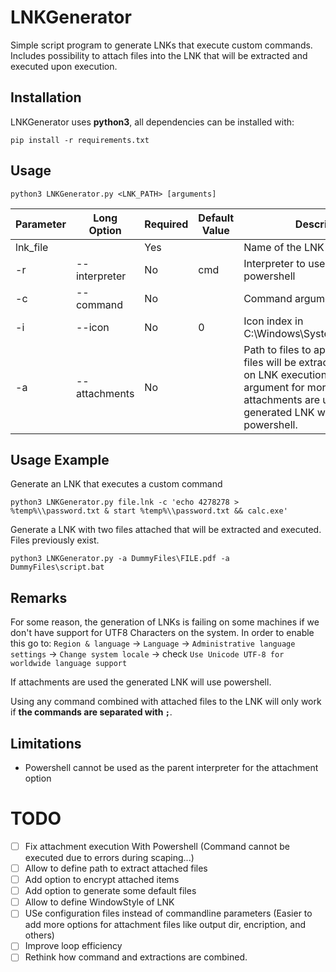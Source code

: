 # LNKGenerator
Simple script program to generate LNKs that execute custom commands. Includes possibility to attach files into the LNK that will be extracted and executed upon execution.

## Installation
LNKGenerator uses **python3**, all dependencies can be installed with:
```
pip install -r requirements.txt
```

## Usage
```
python3 LNKGenerator.py <LNK_PATH> [arguments]
```

| Parameter | Long Option | Required| Default Value | Description |
|-----------|-----------|-----------|-----------|-----------|
| lnk_file | | Yes | | Name of the LNK to generate |
| -r | --interpreter | No | cmd | Interpreter to use cmd or powershell |              
| -c | --command | No |  | Command arguments to execute                                       |
| -i | --icon    | No | 0 | Icon index in C:\Windows\System32\shell32.dll                      |
| -a | --attachments | No |  | Path to files to append to LNK, files will be extracted and opened on LNK execution. Repeat argument for more files. If attachments are used the generated LNK will use powershell. |

## Usage Example
Generate an LNK that executes a custom command
```
python3 LNKGenerator.py file.lnk -c 'echo 4278278 > %temp%\\password.txt & start %temp%\\password.txt && calc.exe'
```

Generate a LNK with two files attached that will be extracted and executed. Files previously exist.
```
python3 LNKGenerator.py -a DummyFiles\FILE.pdf -a DummyFiles\script.bat
```

## Remarks
For some reason, the generation of LNKs is failing on some machines if we don't have support for UTF8 Characters on the system. In order to enable this go to: `Region & language` -> `Language` -> `Administrative language settings` -> `Change system locale` -> check `Use Unicode UTF-8 for worldwide language support`

If attachments are used the generated LNK will use powershell.

Using any command combined with attached files to the LNK will only work if **the commands are separated with `;`**. 
## Limitations
- Powershell cannot be used as the parent interpreter for the attachment option
# TODO
- [ ] Fix attachment execution With Powershell (Command cannot be executed due to errors during scaping...)
- [ ] Allow to define path to extract attached files
- [ ] Add option to encrypt attached items
- [ ] Add option to generate some default files 
- [ ] Allow to define WindowStyle of LNK 
- [ ] USe configuration files instead of commandline parameters (Easier to add more options for attachment files like output dir, encription, and others)
- [ ] Improve loop efficiency
- [ ] Rethink how command and extractions are combined.